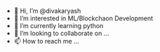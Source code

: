- 👋 Hi, I’m @divakaryash
- 👀 I’m interested in ML/Blockchaon Development
- 🌱 I’m currently learning python
- 💞️ I’m looking to collaborate on ...
- 📫 How to reach me ...

<!---
divakaryash/divakaryash is a ✨ special ✨ repository because its `README.md` (this file) appears on your GitHub profile.
You can click the Preview link to take a look at your changes.
--->
